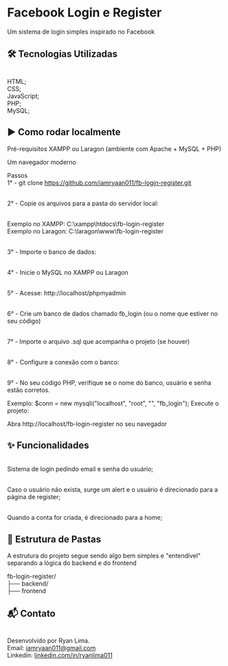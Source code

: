 # Facebook Login e Register
Um sistema de login simples inspirado no Facebook

## 🛠️ Tecnologias Utilizadas
<br/>HTML;
<br/>CSS;
<br/>JavaScript;
<br/>PHP;
<br/>MySQL;

## ▶️ Como rodar localmente
Pré-requisitos
XAMPP ou Laragon (ambiente com Apache + MySQL + PHP)

Um navegador moderno

Passos
<br />1° - git clone https://github.com/iamryaan011/fb-login-register.git

<br />2° - Copie os arquivos para a pasta do servidor local:

<br/>Exemplo no XAMPP: C:\xampp\htdocs\fb-login-register
<br/>Exemplo no Laragon: C:\laragon\www\fb-login-register

<br />3° - Importe o banco de dados:

<br />4° - Inicie o MySQL no XAMPP ou Laragon

<br />5° - Acesse: http://localhost/phpmyadmin

<br />6° - Crie um banco de dados chamado fb_login (ou o nome que estiver no seu código)

<br />7° - Importe o arquivo .sql que acompanha o projeto (se houver)

<br />8° - Configure a conexão com o banco:

<br />9° - No seu código PHP, verifique se o nome do banco, usuário e senha estão corretos.

Exemplo:
$conn = new mysqli("localhost", "root", "", "fb_login");
Execute o projeto:

Abra http://localhost/fb-login-register no seu navegador

## ✨ Funcionalidades
<br/>Sistema de login pedindo email e senha do usuário;

<br/>Caso o usuário não exista, surge um alert e o usuário é direcionado para a página de register;

<br/>Quando a conta for criada, é direcionado para a home;

## 📁 Estrutura de Pastas
A estrutura do projeto segue sendo algo bem simples e "entendível" separando a lógica do backend e do frontend

fb-login-register/
<br/>├── backend/
<br/>├── frontend

## 📬 Contato
<br/>Desenvolvido por Ryan Lima.
<br/>Email: iamryaan011@gmail.com 
<br/>Linkedin: <a href="linkedin.com/in/ryanlima011">linkedin.com/in/ryanlima011 </a>



